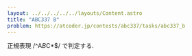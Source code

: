 ```yaml
---
layout: ../../../../../layouts/Content.astro
title: "ABC337 B"
problem: https://atcoder.jp/contests/abc337/tasks/abc337_b
---
```

正規表現 /^A*B*C*$/ で判定する.
